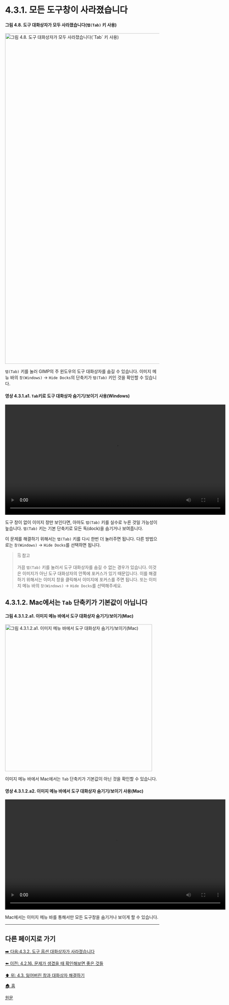 # 4.3.1. 모든 도구창이 사라졌습니다

#### 그림 4.8. 도구 대화상자가 모두 사라졌습니다(`탭(Tab)` 키 사용)
<img width="1080" alt="그림 4.8. 도구 대화상자가 모두 사라졌습니다(`Tab` 키 사용)" environment="MacOS:Sonoma 14.2.1 GIMP 2.10.36" src="https://github.com/wonder13662/gimp/assets/15767104/af27b474-3b78-4609-98b0-b3b89530280f">

`탭(Tab)` 키를 눌러 GIMP의 주 윈도우의 도구 대화상자를 숨길 수 있습니다. 이미지 메뉴 바의 `창(Windows)` → `Hide Docks`의 단축키가 `탭(Tab)` 키인 것을 확인할 수 있습니다.

#### 영상 4.3.1.a1. `Tab`키로 도구 대화상자 숨기기/보이기 사용(Windows)
<video controls="controls" width="720" environment="MacOS:Sonoma 14.2.1 GIMP 2.10.36" src="https://github.com/wonder13662/gimp/assets/15767104/cb3e7385-20be-49ba-b5ce-33746c2b0ab0"></video>

도구 창이 없이 이미지 창만 보인다면, 아마도 `탭(Tab)` 키를 실수로 누른 것일 가능성이 높습니다. `탭(Tab)` 키는 기본 단축키로 모든 독(dock)을 숨기거나 보여줍니다.

이 문제를 해결하기 위해서는 `탭(Tab)` 키를 다시 한번 더 눌러주면 됩니다. 다른 방법으로는 `창(Windows)` → `Hide Docks`를 선택하면 됩니다.

> 🗒️ 참고
>
> 가끔 `탭(Tab)` 키를 눌러서 도구 대화상자를 숨길 수 없는 경우가 있습니다. 이것은 이미지가 아닌 도구 대화상자의 안쪽에 포커스가 있기 때문입니다. 이를 해결하기 위해서는 이미지 창을 클릭해서 이미지에 포커스를 주면 됩니다. 또는 이미지 메뉴 바의 `창(Windows)` → `Hide Docks`를 선택해주세요.

## 4.3.1.2. Mac에서는 `Tab` 단축키가 기본값이 아닙니다

#### 그림 4.3.1.2.a1. 이미지 메뉴 바에서 도구 대화상자 숨기기/보이기(Mac)
<img width="480" alt="그림 4.3.1.2.a1. 이미지 메뉴 바에서 도구 대화상자 숨기기/보이기(Mac)" environment="MacOS:Sonoma 14.2.1 GIMP 2.10.36" src="https://github.com/wonder13662/gimp/assets/15767104/cbade3f2-91cb-4526-9583-c95652a76e92">

이미지 메뉴 바에서 Mac에서는 `Tab` 단축키가 기본값이 아닌 것을 확인할 수 있습니다.

#### 영상 4.3.1.2.a2. 이미지 메뉴 바에서 도구 대화상자 숨기기/보이기 사용(Mac)
<video controls="controls" width="720" environment="MacOS:Sonoma 14.2.1 GIMP 2.10.36" src=""></video>

Mac에서는 이미지 메뉴 바를 통해서만 모든 도구창을 숨기거나 보이게 할 수 있습니다.

***

## 다른 페이지로 가기

[➡️ 다음:4.3.2. 도구 옵션 대화상자가 사라졌습니다](./04-03-02-tool-options-dialog-is-missing.md)

[⬅️ 이전: 4.2.16. 문제가 생겼을 때 확인해보면 좋은 것들](./04-02-16-general-guidelines-on-what-to-check-if-you-are-stuck.md)

[⬆️ 위: 4.3. 잃어버린 창과 대화상자 해결하기](./04-03-00-how-to-fix-missing-windows-and-dialogs.md)

[🏠 홈](./00-home.md)

[원문](https://docs.gimp.org/2.10/ko/gimp-using-getting-unstuck-gui.html)